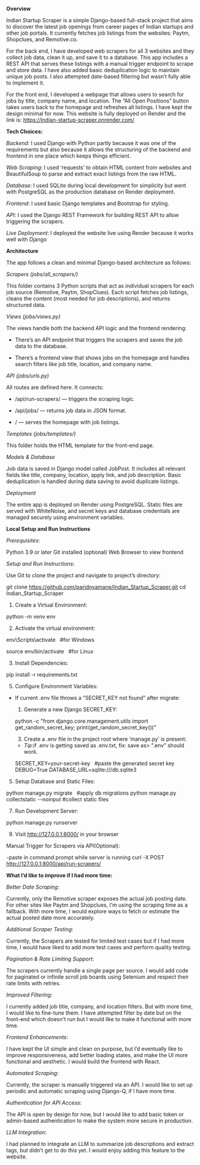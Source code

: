 **Overview**

Indian Startup Scraper is a simple Django-based full-stack project that aims to discover the latest job openings from career pages of Indian startups and other job portals.
It currently fetches job listings from the websites: Paytm, Shopclues, and Remotive.co.

For the back end, I have developed web scrapers for all 3 websites and they collect job data, clean it up, and save it to a database. This app includes a REST API that serves these listings with a manual trigger endpoint to scrape and store data. I have also added basic deduplication logic to maintain unique job posts. I also attempted date-based filtering but wasn’t fully able to implement it.

For the front end, I developed a webpage that allows users to search for jobs by title, company name, and location. The “All Open Positions” button takes users back to the homepage and refreshes all listings. I have kept the design minimal for now.
This website is fully deployed on Render and the link is: https://indian-startup-scraper.onrender.com/


**Tech Choices:**


*Backend*: 
I used Django with Python partly because it was one of the requirements but also because it allows the structuring of the backend and frontend in one place which keeps things efficient.

*Web Scraping*: 
I used ‘requests’ to obtain HTML content from websites and BeautifulSoup to parse and extract exact listings from the raw HTML.

*Database*: 
I used SQLite during local development for simplicity but went with PostgreSQL as the production database on Render deployment.

*Frontend*: 
I used basic Django templates and Bootstrap for styling.

*API*: 
I used the Django REST Framework for building REST API to allow triggering the scrapers. 

*Live Deployment*:
I deployed the website live using Render because it works well with Django




**Architecture**

The app follows a clean and minimal Django-based architecture as follows:

*Scrapers (jobs/all_scrapers/)*

This folder contains 3 Python scripts that act as individual scrapers for each job source (Remotive, Paytm, ShopClues). Each script fetches job listings, cleans the content (most needed for job descriptions), and returns structured data.

*Views (jobs/views.py)*

The views handle both the backend API logic and the frontend rendering:

- There’s an API endpoint that triggers the scrapers and saves the job data to the database.


- There’s a frontend view that shows jobs on the homepage and handles search filters like job title, location, and company name.


*API (jobs/urls.py)*

All routes are defined here. It connects:

- /api/run-scrapers/ — triggers the scraping logic.


- /api/jobs/ — returns job data in JSON format.


- / — serves the homepage with job listings.


*Templates (jobs/templates/)*

This folder holds the HTML template for the front-end page. 

*Models & Database*

Job data is saved in  Django model called JobPost. It includes all relevant fields like title, company, location, apply link, and job description. Basic deduplication is handled during data saving to avoid duplicate listings.

*Deployment*

The entire app is deployed on Render using PostgreSQL. Static files are served with WhiteNoise, and secret keys and database credentials are managed securely using environment variables.

**Local Setup and Run Instructions**

*Prerequisites*:

Python 3.9 or later
Git installed (optional)
Web Browser to view frontend

*Setup and Run Instructions*:


Use Git to clone the project and navigate to project’s directory:

git clone https://github.com/paridnyamane/Indian_Startup_Scraper.git
cd Indian_Startup_Scraper

1. Create a Virtual Environment:
   
python -m venv env

2. Activate the virtual environment:

env\Scripts\activate		&nbsp;&nbsp;#for Windows

source env/bin/activate		&nbsp;&nbsp;#for Linux

3. Install Dependencies:
   
pip install -r requirements.txt

5. Configure Environment Variables:
   
- If current .env file throws a "SECRET_KEY not found" after migrate:

  1. Generate a new Django SECRET_KEY:
     
  python -c "from django.core.management.utils import get_random_secret_key; print(get_random_secret_key())"

  3. Create a .env file in the project root where ‘manage.py’ is present:
     
  - *Tip*:if .env is getting saved as .env.txt, fix: save as> ".env" should work.
    
  SECRET_KEY=your-secret-key	&nbsp;&nbsp;#paste the generated secret key
  DEBUG=True
  DATABASE_URL=sqlite:///db.sqlite3


5. Setup Database and Static Files:
   
python manage.py migrate		&nbsp;&nbsp;#apply db migrations
python manage.py collectstatic --noinput	#collect static files

7. Run Development Server:
   
python manage.py runserver

9. Visit http://127.0.0.1:8000/ in your browser

Manual Trigger for Scrapers via API(Optional):

-paste in command prompt while server is running
curl -X POST http://127.0.0.1:8000/api/run-scrapers/


**What I’d like to improve if I had more time:**

*Better Date Scraping*: 

Currently, only the Remotive scraper exposes the actual job posting date. For other sites like Paytm and Shopclues, I'm using the scraping time as a fallback. With more time, I would explore ways to fetch or estimate the actual posted date more accurately.


*Additional Scraper Testing*:

Currently, the Scrapers are tested for limited test cases but if I had more time, I would have liked to add more test cases and perform quality testing.


*Pagination & Rate Limiting Support*:

The scrapers currently handle a single page per source. I would add code for paginated or infinite scroll job boards using Selenium and respect their rate limits with retries.


*Improved Filtering*:

I currently added job title, company, and location filters. But with more time, I would like to fine-tune them. I have attempted filter by date but on the front-end which doesn't run but I would like to make it functional with more time.


*Frontend Enhancements*:

I have kept the UI simple and clean on purpose, but I’d eventually like to improve responsiveness, add better loading states, and make the UI more functional and aesthetic. I would build the frontend with React.


*Automated Scraping*:

Currently, the scraper is manually triggered via an API. I would like to set up periodic and automatic scraping using Django-Q, if I have more time.


*Authentication for API Access*:

The API is open by design for now, but I would like to add basic token or admin-based authentication to make the system more secure in production.

*LLM Integration*:

I had planned to integrate an LLM to summarize job descriptions and extract tags, but didn’t get to do this yet. I would enjoy adding this feature to the website.







